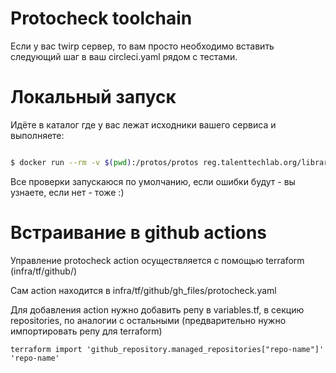 # Protocheck toolchain

Если у вас twirp сервер, то вам просто необходимо вставить следующий шаг в ваш circleci.yaml рядом с тестами.

# Локальный запуск

Идёте в каталог где у вас лежат исходники вашего сервиса и выполняете:

```sh

$ docker run --rm -v $(pwd):/protos/protos reg.talenttechlab.org/library/protocheck
```

Все проверки запускаюся по умолчанию, если ошибки будут - вы узнаете, если нет - тоже :)

# Встраивание в github actions

Управление protocheck action осуществляется с помощью terraform (infra/tf/github/)

Сам action находится в infra/tf/github/gh_files/protocheck.yaml

Для добавления action нужно добавить репу в variables.tf, в секцию repositories, по аналогии с остальными (предварительно нужно импортировать репу для terraform)

```
terraform import 'github_repository.managed_repositories["repo-name"]' 'repo-name'
```
